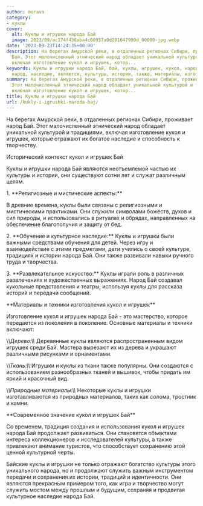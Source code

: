 ```yaml
---
author: morava
category:
- куклы
cover:
  alt: Куклы и игрушки народа Бай
  image: 2023/09/ac174f436aba4c60957a0d281647990d_00000-jpg.webp
date: '2023-09-23T14:24:35+00:00'
description: На берегах Амурской реки, в отдаленных регионах Сибири, проживает народ
  Бай. Этот малочисленный этнический народ обладает уникальной культурой и традициями,
  включая изготовление кукол и игрушек, котор...
keywords: Куклы и игрушки народа Бай, бай, куклы, игрушек, кукол, народа, игрушки,
  народ, наследие, являются, культуры, истории, также, материалы, изготовление, отражают
summary: На берегах Амурской реки, в отдаленных регионах Сибири, проживает народ Бай.
  Этот малочисленный этнический народ обладает уникальной культурой и традициями,
  включая изготовление кукол и игрушек, котор...
title: Куклы и игрушки народа Бай
url: /kukly-i-igrushki-naroda-baj/
---
```


На берегах Амурской реки, в отдаленных регионах Сибири, проживает народ Бай. Этот малочисленный этнический народ обладает уникальной культурой и традициями, включая изготовление кукол и игрушек, которые отражают их богатое наследие и способность к творчеству.

Исторический контекст кукол и игрушек Бай

Куклы и игрушки народа Бай являются неотъемлемой частью их культуры и истории, они существуют сотни лет и служат различным целям.

1\. \*\*Религиозные и мистические аспекты:\*\*

В древние времена, куклы были связаны с религиозными и мистическими практиками. Они служили символами божеств, духов и сил природы, и использовались в ритуалах и обрядах, направленных на обеспечение благополучия и защиту от бед.

2\. \*\*Обучение и культурное наследие:\*\* Куклы и игрушки были важными средствами обучения для детей. Через игру и взаимодействие с этими предметами, дети учились о своей культуре, традициях и истории народа Бай. Они также развивали навыки ручного труда и творчества.

3\. \*\*Развлекательное искусство:\*\* Куклы играли роль в различных развлечениях и художественных выражениях. Народ Бай создавал кукольные представления и театры, используя куклы для рассказа историй и передачи сообщений.

\*\*Материалы и техники изготовления кукол и игрушек\*\*

Изготовление кукол и игрушек народа Бай \- это мастерство, которое передается из поколения в поколение. Основные материалы и техники включают:

\\*\\*Дерево:\\*\\* Деревянные куклы являются распространенным видом игрушек среди Бай. Мастера вырезают их из дерева и украшают различными рисунками и орнаментами.

\\*\\*Ткань:\\*\\* Игрушки и куклы из ткани также популярны. Они создаются с использованием разнообразных тканей и вышивок, чтобы придать им яркий и красочный вид.

\\*\\*Природные материалы:\\*\\* Некоторые куклы и игрушки изготавливаются из природных материалов, таких как солома, тростник и камни.

\*\*Современное значение кукол и игрушек Бай\*\*

Со временем, традиция создания и использования кукол и игрушек народа Бай продолжает развиваться. Они становятся объектами интереса коллекционеров и исследователей культуры, а также привлекают внимание туристов, что способствует сохранению этой ценной культурной черты.

Байские куклы и игрушки не только отражают богатство культуры этого уникального народа, но и продолжают служить важным инструментом передачи и сохранения их истории, традиций и идентичности. Они являются прекрасным примером того, как игра и творчество могут служить мостом между прошлым и будущим, сохраняя и продвигая культурное наследие народа Бай.